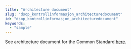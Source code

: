 ```yaml
---
title: "Architecture document"
slug: "dsop_kontrollinformasjon_architecturedocument"
id: "dsop_kontrollinformasjon_architecturedocument"
keywords:
  - "sample"
---
```


See architecture document for the Common Standard
[here](https://dokumentasjon.dsop.no/dsop_kontroll_architecturedocument.html). 